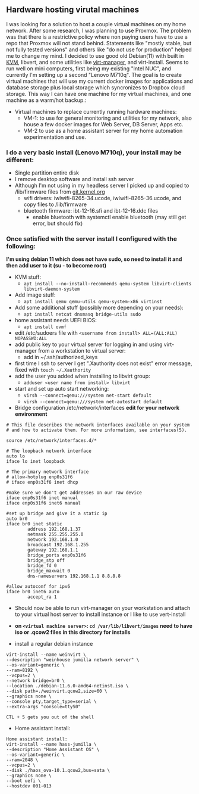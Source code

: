 ## Hardware hosting virutal machines

I was looking for a solution to host a couple virtual machines on my home network. After some research, I was planning to use Proxmox. The problem was that there is a restrictive policy where non paying users have to use a repo that Proxmox will not stand behind. Statements like "mostly stable, but not fully tested versions" and others like "do not use for production" helped me to change my mind. I decided to use good old Debian(11) with built in [KVM](https://wiki.debian.org/KVM#Introduction), libvert, and some utilities like [virt-manager](https://virt-manager.org/), and virt-install. Seems to run well on mini computers, first being my existing "Intel NUC", and currently I'm setting up a second "Lenovo M710q". The goal is to create virtual machines that will use my current docker images for applications and database storage plus local storage which syncronizes to Dropbox cloud storage. This way I can have one machine for my virtual machines, and one machine as a warm/hot backup.:

- Virtual machines to replace currently running hardware machines:
  - VM-1: to use for general monitoring and utilities for my network, also house a few docker images for Web Server, DB Server, Apps etc.
  - VM-2 to use as a home assistant server for my home automation experimentation and use.

### I do a very basic install (Lenovo M710q), your install may be different:
- Single partition entire disk
- I remove desktop software and install ssh server
- Although I'm not using in my headless server I picked up and copied to /lib/firmware files from [git.kernel.org](https://git.kernel.org/pub/scm/linux/kernel/git/firmware/linux-firmware.git/)
  - wifi drivers: iwlwifi-8265-34.ucode, iwlwifi-8265-36.ucode, and copy files to /lib/firmware
  - bluetooth firmware: ibt-12-16.sfi and ibt-12-16.ddc files
    - enable bluetooth with systemctl enable bluetooth (may still get error, but should fix)

### Once satisfied with the server install I configured with the following:
**I'm using debian 11 which does not have sudo, so need to install it and then add user to it (su - to become root)**
- KVM stuff:
  - `apt install --no-install-recommends qemu-system libvirt-clients libvirt-daemon-system`
- Add image stuff:
  - `apt install qemu qemu-utils qemu-system-x86 virtinst`
- Add some additional stuff (possibly more depending on your needs):
  - `apt install netcat dnsmasq bridge-utils sudo`
- home assistant needs UEFI BIOS:
  - `apt install ovmf`
- edit /etc/sudoers file with `<username from install> ALL=(ALL:ALL) NOPASSWD:ALL`
- add public key to your virtual server for logging in and using virt-manager from a workstation to virtual server:
  - add in ~/.ssh/authorized_keys
- first time I ssh to server I get ".Xauthority does not exist" error message, fixed with `touch ~/.Xauthority`
- add the user you added when installing to libvirt group:
  - `adduser <user name from install> libvirt`
- start and set up auto start networking:
  - `virsh --connect=qemu:///system net-start default`
  - `virsh --connect=qemu:///system net-autostart default`
- Bridge configuration /etc/network/interfaces **edit for your network environment**
```
# This file describes the network interfaces available on your system
# and how to activate them. For more information, see interfaces(5).

source /etc/network/interfaces.d/*

# The loopback network interface
auto lo
iface lo inet loopback

# The primary network interface
# allow-hotplug enp0s31f6
# iface enp0s31f6 inet dhcp

#make sure we don't get addresses on our raw device
iface enp0s31f6 inet manual
iface enp0s31f6 inet6 manual

#set up bridge and give it a static ip
auto br0
iface br0 inet static
        address 192.168.1.37
        netmask 255.255.255.0
        network 192.168.1.0
        broadcast 192.168.1.255
        gateway 192.168.1.1
        bridge_ports enp0s31f6
        bridge_stp off
        bridge_fd 0
        bridge_maxwait 0
        dns-nameservers 192.168.1.1 8.8.8.8

#allow autoconf for ipv6
iface br0 inet6 auto
        accept_ra 1
```

- Should now be able to run virt-manager on your workstation and attach to your virtual host server to install instance or I like to use vert-install
- **on `<virtual machine server>`: `cd /var/lib/libvert/images` need to have iso or .qcow2 files in this directory for installs**
  
- install a regular debian instance
 ```
virt-install --name weinvirt \
--description "weinhouse jumilla network server" \
--os-variant=generic \
--ram=8192 \
--vcpus=2 \
--network bridge=br0 \
--location ./debian-11.6.0-amd64-netinst.iso \
--disk path=./weinvirt.qcow2,size=60 \
--graphics none \
--console pty,target_type=serial \
--extra-args "console=ttyS0"
```
`CTL + 5 gets you out of the shell`

- Home assistant install:
```
Home assistant install:
virt-install --name hass-jumilla \
--description "Home Assistant OS" \
--os-variant=generic \
--ram=2048 \
--vcpus=2 \
--disk ./haos_ova-10.1.qcow2,bus=sata \
--graphics none \
--boot uefi \
--hostdev 001-013
```
